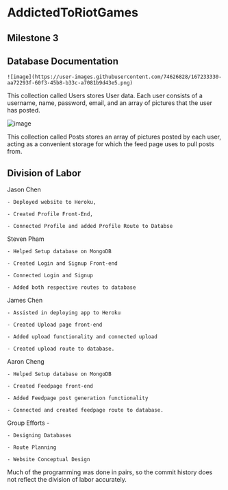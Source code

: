 # AddictedToRiotGames


## Milestone 3


## Database Documentation

    
    ![image](https://user-images.githubusercontent.com/74626828/167233330-aa72293f-60f3-45b8-b33c-a7081b9d43e5.png)


This collection called Users stores User data. Each user consists of a username, name, password, email, and an array of pictures that the user has posted.

![image](https://user-images.githubusercontent.com/74626828/167232960-d5b96808-ee65-408e-95a5-4bedd9c62ded.png)

This collection called Posts stores an array of pictures posted by each user, acting as a convenient storage for which the feed page uses to pull posts from.


## Division of Labor

Jason Chen    

    - Deployed website to Heroku, 
    
    - Created Profile Front-End,
    
    - Connected Profile and added Profile Route to Databse


Steven Pham 

    - Helped Setup database on MongoDB 
    
    - Created Login and Signup Front-end
    
    - Connected Login and Signup 
    
    - Added both respective routes to database

James Chen 

    - Assisted in deploying app to Heroku
    
    - Created Upload page front-end
    
    - Added upload functionality and connected upload
    
    - Created upload route to database.  

Aaron Cheng 

    - Helped Setup database on MongoDB
    
    - Created Feedpage front-end
    
    - Added Feedpage post generation functionality 
    
    - Connected and created feedpage route to database.
    
Group Efforts -

    - Designing Databases
    
    - Route Planning
    
    - Website Conceptual Design

Much of the programming was done in pairs, so the commit history does not reflect the division of labor accurately.
